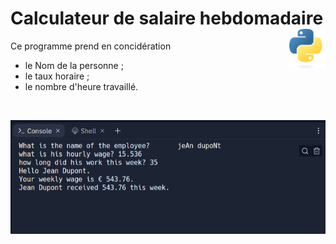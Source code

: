 # Calculateur de salaire hebdomadaire <a href="../../"><img align="right" src="../../assets/logo/Python-logo-notext.svg" alt="Python" title="Phthon" widht="auto" height="64px"></a>


Ce programme prend en concidération
* le Nom de la personne ;
* le taux horaire ;
* le nombre d'heure travaillé.

<br>

![Capture](../../assets/screenshots/calculateurDeSalaireHebdomadaire.png)